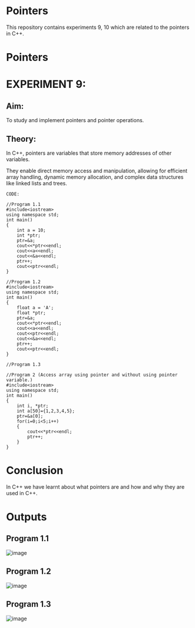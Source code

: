 # Pointers
This repository contains experiments 9, 10 which are related to the pointers in C++.

# Pointers
# EXPERIMENT 9:
## Aim: 
To study and implement pointers and pointer operations.
## Theory: 
In C++, pointers are variables that store memory addresses of other variables.

They enable direct memory access and manipulation, allowing for efficient array handling, dynamic memory allocation, and complex data structures like linked lists and trees.
~~~
CODE:

//Program 1.1
#include<iostream>
using namespace std;
int main()
{
    int a = 10;
    int *ptr;
    ptr=&a;
    cout<<*ptr<<endl;
    cout<<a<<endl;
    cout<<&a<<endl;
    ptr++;
    cout<<ptr<<endl;
}

//Program 1.2
#include<iostream>
using namespace std;
int main()
{
    float a = 'A';
    float *ptr;
    ptr=&a;
    cout<<*ptr<<endl;
    cout<<a<<endl;
    cout<<ptr<<endl;
    cout<<&a<<endl;
    ptr++;
    cout<<ptr<<endl;
}

//Program 1.3

//Program 2 (Access array using pointer and without using pointer variable.)
#include<iostream>
using namespace std;
int main()
{
    int i, *ptr;
    int a[50]={1,2,3,4,5};
    ptr=&a[0];
    for(i=0;i<5;i++)
    {
        cout<<*ptr<<endl;
        ptr++;
    }
}
~~~

# Conclusion
In C++ we have learnt about what pointers are and how and why they are used in C++.

# Outputs
## Program 1.1
![image](https://github.com/user-attachments/assets/5ffe813c-7345-4c62-81b4-f2121060120b)

## Program 1.2
![image](https://github.com/user-attachments/assets/dd3ed709-ed23-4d44-ad94-263a475abc48)

## Program 1.3
![image](https://github.com/user-attachments/assets/d31d61d8-7f38-404b-8f07-ae0dff50f5d1)
